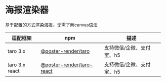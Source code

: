 # 海报渲染器

基于配置的方式渲染海报，无需了解canvas语法

| 适配框架       | npm                                                          | 描述                      |
| -------------- | ------------------------------------------------------------ | ------------------------- |
| taro 3.x       | [@poster-render/taro](https://www.npmjs.com/package/@poster-render/taro) | 支持微信/企微、支付宝、h5 |
| taro 3.x react | [@poster-render/taro-react](https://www.npmjs.com/package/@poster-render/taro-react) | 支持微信/企微、支付宝、h5 |

